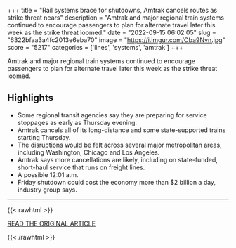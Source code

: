 +++
title = "Rail systems brace for shutdowns, Amtrak cancels routes as strike threat nears"
description = "Amtrak and major regional train systems continued to encourage passengers to plan for alternate travel later this week as the strike threat loomed."
date = "2022-09-15 06:02:05"
slug = "6322bfaa3a4fc2013e6eba70"
image = "https://i.imgur.com/Oba9Nvn.jpg"
score = "5217"
categories = ['lines', 'systems', 'amtrak']
+++

Amtrak and major regional train systems continued to encourage passengers to plan for alternate travel later this week as the strike threat loomed.

## Highlights

- Some regional transit agencies say they are preparing for service stoppages as early as Thursday evening.
- Amtrak cancels all of its long-distance and some state-supported trains starting Thursday.
- The disruptions would be felt across several major metropolitan areas, including Washington, Chicago and Los Angeles.
- Amtrak says more cancellations are likely, including on state-funded, short-haul service that runs on freight lines.
- A possible 12:01 a.m.
- Friday shutdown could cost the economy more than $2 billion a day, industry group says.

---

{{< rawhtml >}}
  <p class="article-category">
    <a target="_blank" href="https://www.washingtonpost.com/transportation/2022/09/14/amtrak-passenger-rail-strike/?utm_campaign=wp_main&amp;utm_medium=social&amp;utm_source=twitter">READ THE ORIGINAL ARTICLE</a>
  </p>
{{< /rawhtml >}}
